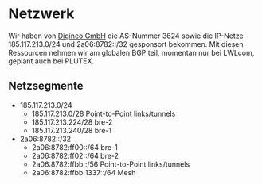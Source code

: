 # Netzwerk

Wir haben von [Digineo GmbH](https://digineo.de) die AS-Nummer 3624 sowie die IP-Netze 185.117.213.0/24 und 2a06:8782::/32 gesponsort bekommen. Mit diesen Ressourcen nehmen wir am globalen BGP teil, momentan nur bei LWLcom, geplant auch bei PLUTEX.

## Netzsegmente

* 185.117.213.0/24
  * 185.117.213.0/28 Point-to-Point links/tunnels
  * 185.117.213.224/28 bre-2
  * 185.117.213.240/28 bre-1
* 2a06:8782::/32
  * 2a06:8782:ff00::/64 bre-1
  * 2a06:8782:ff02::/64 bre-2
  * 2a06:8782:ffbb::/56 Point-to-Point links/tunnels
  * 2a06:8782:ffbb:1337::/64 Mesh